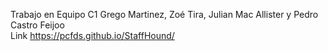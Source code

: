 Trabajo en Equipo C1 Grego Martinez, Zoé Tira, Julian Mac Allister y Pedro Castro Feijoo    
Link https://pcfds.github.io/StaffHound/